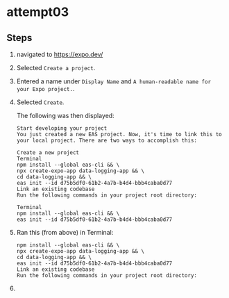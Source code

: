 # attempt03

## Steps

1. navigated to https://expo.dev/

2. Selected `Create a project`.

3. Entered a name under `Display Name` and `A human-readable name for your Expo project.`.

4. Selected `Create`.

   The following was then displayed:

   ```
   Start developing your project
   You just created a new EAS project. Now, it's time to link this to your local project. There are two ways to accomplish this:

   Create a new project
   Terminal
   npm install --global eas-cli && \
   npx create-expo-app data-logging-app && \
   cd data-logging-app && \
   eas init --id d75b5df0-61b2-4a7b-b4d4-bbb4caba0d77
   Link an existing codebase
   Run the following commands in your project root directory:

   Terminal
   npm install --global eas-cli && \
   eas init --id d75b5df0-61b2-4a7b-b4d4-bbb4caba0d77
   ```

5. Ran this (from above) in Terminal:

   ```
   npm install --global eas-cli && \
   npx create-expo-app data-logging-app && \
   cd data-logging-app && \
   eas init --id d75b5df0-61b2-4a7b-b4d4-bbb4caba0d77
   Link an existing codebase
   Run the following commands in your project root directory:
   ```

6.
